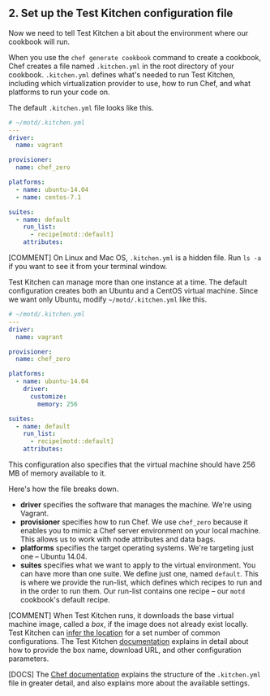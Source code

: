 ## 2. Set up the Test Kitchen configuration file

Now we need to tell Test Kitchen a bit about the environment where our cookbook will run.

When you use the `chef generate cookbook` command to create a cookbook, Chef creates a file named <code class="file-path">.kitchen.yml</code> in the root directory of your cookbook. <code class="file-path">.kitchen.yml</code> defines what's needed to run Test Kitchen, including which virtualization provider to use, how to run Chef, and what platforms to run your code on.

The default <code class="file-path">.kitchen.yml</code> file looks like this.

```yaml
# ~/motd/.kitchen.yml
---
driver:
  name: vagrant

provisioner:
  name: chef_zero

platforms:
  - name: ubuntu-14.04
  - name: centos-7.1

suites:
  - name: default
    run_list:
      - recipe[motd::default]
    attributes:
```

[COMMENT] On Linux and Mac OS, <code class="file-path">.kitchen.yml</code> is a hidden file. Run `ls -a` if you want to see it from your terminal window.

Test Kitchen can manage more than one instance at a time. The default configuration creates both an Ubuntu and a CentOS virtual machine. Since we want only Ubuntu, modify <code class="file-path">~/motd/.kitchen.yml</code> like this.

```yaml
# ~/motd/.kitchen.yml
---
driver:
  name: vagrant

provisioner:
  name: chef_zero

platforms:
  - name: ubuntu-14.04
    driver:
      customize:
        memory: 256

suites:
  - name: default
    run_list:
      - recipe[motd::default]
    attributes:
```

This configuration also specifies that the virtual machine should have 256 MB of memory available to it.

Here's how the file breaks down.

* **driver** specifies the software that manages the machine. We're using Vagrant.
* **provisioner** specifies how to run Chef. We use `chef_zero` because it enables you to mimic a Chef server environment on your local machine. This allows us to work with node attributes and data bags.
* **platforms** specifies the target operating systems. We're targeting just one &ndash; Ubuntu 14.04.
* **suites** specifies what we want to apply to the virtual environment. You can have more than one suite. We define just one, named `default`. This is where we provide the run-list, which defines which recipes to run and in the order to run them. Our run-list contains one recipe &ndash; our `motd` cookbook's default recipe.

[COMMENT] When Test Kitchen runs, it downloads the base virtual machine image, called a _box_, if the image does not already exist locally. Test Kitchen can [infer the location](https://github.com/test-kitchen/kitchen-vagrant#-default-configuration) for a set number of common configurations. The Test Kitchen [documentation](https://github.com/test-kitchen/kitchen-vagrant#-configuration) explains in detail about how to provide the box name, download URL, and other configuration parameters.

[DOCS] The [Chef documentation](http://docs.chef.io/config_yml_kitchen.html) explains the structure of the <code class="file-path">.kitchen.yml</code> file in greater detail, and also explains more about the available settings.
